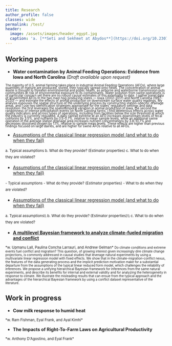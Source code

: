 ```yaml
---
title: Research
author_profile: false
classes: wide
permalink: /test/
header:
  image: /assets/images/header_egypt.jpg
  caption: 'a. [**Seti and Sekhmet at Abydos**](https://doi.org/10.2307/3269982){:target="_blank"}, b. [**Apis**](https://art.thewalters.org/detail/22249){:target="_blank"}'
---
```



## Working papers

  - **Water contamination by Animal Feeding Operations: Evidence from Iowaand North Carolina**  *(Draft available upon request)*  
<span style="font-size:0.7em; line-height:6pt;">
The majority of U.S. animal farming takes place in industrial Animal Feeding Operations (AFOs), where large quantities of manure are produced, stored, then typically spread onto fields. The concentration of animal waste is thought to threaten environmental and public health, as airborne and waterborne transmission puts communities at risk of environmental exposure to its contaminants. Water pollution from swine operations is of particular concern yet there are no robust causal estimates of this externality to date. I gather panel data of all permitted AFOs in the two main hog producing states — Iowa (2002-2017) and North Carolina (1997-2020) — and estimate the effects of animal production on downstream surface water quality readings.My analysis espouses the spatial structure of the underlying process by constructing station-specific drainage areas, and I use two identification strategies appropriate for the states’ regulatory settings and data resolution: the first leverages the spatiotemporal variation in animal production in Iowa, the second the randomness of intense precipitation events on North Carolina farms.I find deleterious effects across water quality indicators and across types of operations, including from facilities below the size threshold at which the industry is currently regulated. A daily rainfall extreme at an AFO increases downstream levels of fecal coliforms by 3.5%, and nutrients by 0.5-0.7%, relative to mean sample levels, while an additional swine operation in the average station drainage area increases nutrient concentrations by 3.8-10.7% and decreases dissolved oxygen by 1.1%, relative to sample mean levels. These effects are higher than previous findings focused on large dairies, and are higher for swine AFOs relative to all AFOs.
</span>

      
  - [Assumptions of the classical linear regression model (and what to do when they fail)](../docs/CLRM&estimators.pdf)  
<span style="font-size:0.8em;line-height:20px">
    a.   Typical assumptions
    b.   What do they provide? (Estimator properties)
    c.   What to do when they are violated?
</span> 

      
  - [Assumptions of the classical linear regression model (and what to do when they fail)](../docs/CLRM&estimators.pdf)  
<span style="font-size:0.8em;line-height:20px">
    -   Typical assumptions
    -   What do they provide? (Estimator properties)
    -   What to do when they are violated?
</span> 

      
  - [Assumptions of the classical linear regression model (and what to do when they fail)](../docs/CLRM&estimators.pdf)  
<span style="font-size:0.8em;line-height:20px">
    a.   Typical assumptions\\
    b.   What do they provide? (Estimator properties)\\
    c.   What to do when they are violated?
</span> 


  - [**A multilevel Bayesian framework to analyze climate-fueled migration and conflict**](../docs/workingPapers/climate_migration_conflict.pdf)
<span style="font-size:0.8em;">
*w. Upmanu Lall, Paulina Concha Larrauri, and Andrew Gelman*
</span>  
<span style="font-size:0.7em;">
Do climate conditions and extreme events fuel conflict and migration? This question, of growing interest given increasingly dire climate change projections, is commonly addressed in causal studies that leverage natural experiments by using a multivariate linear regression model with fixed effects. We show that in the climate-migration-conflict nexus, the features of the data generating process and the implicit prediction motivation make for a substantial departure from the assumptions of the typical linear reduced form model, which challenges the reliability of inferences. We propose a unifying hierarchical Bayesian framework for inferences from the same natural experiments, and describe its benefits for internal and external validity and for analyzing the heterogeneity in response to climate. We illustrate the misleading results that can ensue from the typical approach and the advantages of the hierarchical Bayesian framework by using a conflict dataset representative of the literature.
</span>  


## Work in progress

  - **Cow milk response to humid heat**
<span style="font-size:0.8em;">
*w. Ram Fishman, Eyal Frank, and Ayal Kimhi*
</span>

  - **The Impacts of Right-To-Farm Laws on Agricultural Productivity**
<span style="font-size:0.8em;">
*w. Anthony D'Agostino, and Eyal Frank*
</span>



